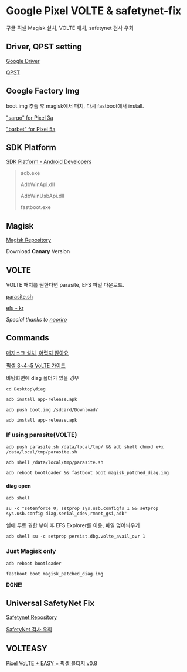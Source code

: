 # Google Pixel VOLTE & safetynet-fix

구글 픽셀 Magisk 설치, VOLTE 패치, safetynet 검사 우회



## Driver, QPST setting

[Google Driver](https://developer.android.com/studio/run/win-usb)

[QPST](https://qpsttool.com/category/download)



## Google Factory Img

boot.img 추출 후 magisk에서 패치, 다시 fastboot에서 install.


["sargo" for Pixel 3a](https://developers.google.com/android/images#sargo)

["barbet" for Pixel 5a](https://developers.google.com/android/images#barbet)



## SDK Platform

[SDK  Platform - Android Developers](https://developer.android.com/studio/releases/platform-tools)



> adb.exe
>
> AdbWinApi.dll
>
> AdbWinUsbApi.dll
>
> fastboot.exe



## Magisk

[Magisk Repository](https://github.com/topjohnwu/Magisk)

Download **Canary** Version



## VOLTE

VOLTE 패치를 원한다면 parasite, EFS 파일 다운로드.

[parasite.sh](https://github.com/nooriro/parasite)

[efs - kr](https://github.com/nooriro/efs-kr-sunfish)



*Special thanks to [nooriro](https://github.com/nooriro)*



## Commands

[매지스크 설치, 어렵지 않아요](https://cafe.naver.com/grnf/336178)

[픽셀 3~4~5 VoLTE 가이드](https://cafe.naver.com/grnf/337896)



바탕화면에 diag 폴더가 있을 경우

`cd Desktop\diag`

`adb install app-release.apk`

`adb push boot.img /sdcard/Download/`

`adb install app-release.apk`



### If using parasite(VOLTE)

`adb push parasite.sh /data/local/tmp/ && adb shell chmod u+x /data/local/tmp/parasite.sh`

`adb shell /data/local/tmp/parasite.sh`

`adb reboot bootloader && fastboot boot magisk_patched_diag.img`



#### diag open

`adb shell`

`su -c "setenforce 0; setprop sys.usb.configfs 1 && setprop sys.usb.config diag,serial_cdev,rmnet_gsi,adb"`

쉘에 루트 권한 부여 후 EFS Explorer를 이용, 파일 덮어씌우기

`adb shell su -c setprop persist.dbg.volte_avail_ovr 1`



### Just Magisk only

`adb reboot bootloader`

`fastboot boot magisk_patched_diag.img`

**DONE!**

## Universal SafetyNet Fix

[Safetynet Repository](https://github.com/kdrag0n/safetynet-fix)

[SafetyNet 검사 우회](https://cafe.naver.com/grnf/340323)

## VOLTEASY
[Pixel VoLTE + EASY = 픽셀 볼티지 v0.8](https://cafe.naver.com/grnf/344039)